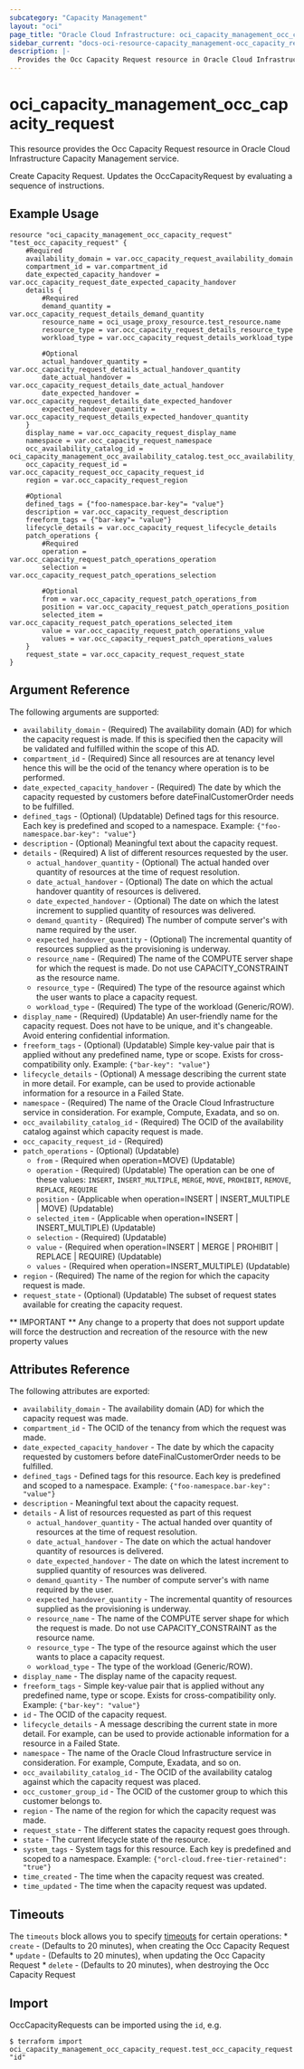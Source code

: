 ```yaml
---
subcategory: "Capacity Management"
layout: "oci"
page_title: "Oracle Cloud Infrastructure: oci_capacity_management_occ_capacity_request"
sidebar_current: "docs-oci-resource-capacity_management-occ_capacity_request"
description: |-
  Provides the Occ Capacity Request resource in Oracle Cloud Infrastructure Capacity Management service
---
```


# oci_capacity_management_occ_capacity_request
This resource provides the Occ Capacity Request resource in Oracle Cloud Infrastructure Capacity Management service.

Create Capacity Request.
  Updates the OccCapacityRequest by evaluating a sequence of instructions.

## Example Usage

```hcl
resource "oci_capacity_management_occ_capacity_request" "test_occ_capacity_request" {
	#Required
	availability_domain = var.occ_capacity_request_availability_domain
	compartment_id = var.compartment_id
	date_expected_capacity_handover = var.occ_capacity_request_date_expected_capacity_handover
	details {
		#Required
		demand_quantity = var.occ_capacity_request_details_demand_quantity
		resource_name = oci_usage_proxy_resource.test_resource.name
		resource_type = var.occ_capacity_request_details_resource_type
		workload_type = var.occ_capacity_request_details_workload_type

		#Optional
		actual_handover_quantity = var.occ_capacity_request_details_actual_handover_quantity
		date_actual_handover = var.occ_capacity_request_details_date_actual_handover
		date_expected_handover = var.occ_capacity_request_details_date_expected_handover
		expected_handover_quantity = var.occ_capacity_request_details_expected_handover_quantity
	}
	display_name = var.occ_capacity_request_display_name
	namespace = var.occ_capacity_request_namespace
	occ_availability_catalog_id = oci_capacity_management_occ_availability_catalog.test_occ_availability_catalog.id
	occ_capacity_request_id = var.occ_capacity_request_occ_capacity_request_id
	region = var.occ_capacity_request_region

	#Optional
	defined_tags = {"foo-namespace.bar-key"= "value"}
	description = var.occ_capacity_request_description
	freeform_tags = {"bar-key"= "value"}
	lifecycle_details = var.occ_capacity_request_lifecycle_details
	patch_operations {
		#Required
		operation = var.occ_capacity_request_patch_operations_operation
		selection = var.occ_capacity_request_patch_operations_selection

		#Optional
		from = var.occ_capacity_request_patch_operations_from
		position = var.occ_capacity_request_patch_operations_position
		selected_item = var.occ_capacity_request_patch_operations_selected_item
		value = var.occ_capacity_request_patch_operations_value
		values = var.occ_capacity_request_patch_operations_values
	}
	request_state = var.occ_capacity_request_request_state
}
```

## Argument Reference

The following arguments are supported:

* `availability_domain` - (Required) The availability domain (AD) for which the capacity request is made. If this is specified then the capacity will be validated and fulfilled within the scope of this AD.
* `compartment_id` - (Required) Since all resources are at tenancy level hence this will be the ocid of the tenancy where operation is to be performed.
* `date_expected_capacity_handover` - (Required) The date by which the capacity requested by customers before dateFinalCustomerOrder needs to be fulfilled.
* `defined_tags` - (Optional) (Updatable) Defined tags for this resource. Each key is predefined and scoped to a namespace. Example: `{"foo-namespace.bar-key": "value"}` 
* `description` - (Optional) Meaningful text about the capacity request.
* `details` - (Required) A list of different resources requested by the user.
	* `actual_handover_quantity` - (Optional) The actual handed over quantity of resources at the time of request resolution.
	* `date_actual_handover` - (Optional) The date on which the actual handover quantity of resources is delivered.
	* `date_expected_handover` - (Optional) The date on which the latest increment to supplied quantity of resources was delivered.
	* `demand_quantity` - (Required) The number of compute server's with name <resourceName> required by the user.
	* `expected_handover_quantity` - (Optional) The incremental quantity of resources supplied as the provisioning is underway.
	* `resource_name` - (Required) The name of the COMPUTE server shape for which the request is made. Do not use CAPACITY_CONSTRAINT as the resource name.
	* `resource_type` - (Required) The type of the resource against which the user wants to place a capacity request.
	* `workload_type` - (Required) The type of the workload (Generic/ROW).
* `display_name` - (Required) (Updatable) An user-friendly name for the capacity request. Does not have to be unique, and it's changeable. Avoid entering confidential information.
* `freeform_tags` - (Optional) (Updatable) Simple key-value pair that is applied without any predefined name, type or scope. Exists for cross-compatibility only. Example: `{"bar-key": "value"}` 
* `lifecycle_details` - (Optional) A message describing the current state in more detail. For example, can be used to provide actionable information for a resource in a Failed State.
* `namespace` - (Required) The name of the Oracle Cloud Infrastructure service in consideration. For example, Compute, Exadata, and so on.
* `occ_availability_catalog_id` - (Required) The OCID of the availability catalog against which capacity request is made.
* `occ_capacity_request_id` - (Required) 
* `patch_operations` - (Optional) (Updatable) 
	* `from` - (Required when operation=MOVE) (Updatable) 
	* `operation` - (Required) (Updatable) The operation can be one of these values: `INSERT`, `INSERT_MULTIPLE`, `MERGE`, `MOVE`, `PROHIBIT`, `REMOVE`, `REPLACE`, `REQUIRE`
	* `position` - (Applicable when operation=INSERT | INSERT_MULTIPLE | MOVE) (Updatable) 
	* `selected_item` - (Applicable when operation=INSERT | INSERT_MULTIPLE) (Updatable) 
	* `selection` - (Required) (Updatable) 
	* `value` - (Required when operation=INSERT | MERGE | PROHIBIT | REPLACE | REQUIRE) (Updatable) 
	* `values` - (Required when operation=INSERT_MULTIPLE) (Updatable) 
* `region` - (Required) The name of the region for which the capacity request is made.
* `request_state` - (Optional) (Updatable) The subset of request states available for creating the capacity request.


** IMPORTANT **
Any change to a property that does not support update will force the destruction and recreation of the resource with the new property values

## Attributes Reference

The following attributes are exported:

* `availability_domain` - The availability domain (AD) for which the capacity request was made.
* `compartment_id` - The OCID of the tenancy from which the request was made.
* `date_expected_capacity_handover` - The date by which the capacity requested by customers before dateFinalCustomerOrder needs to be fulfilled.
* `defined_tags` - Defined tags for this resource. Each key is predefined and scoped to a namespace. Example: `{"foo-namespace.bar-key": "value"}` 
* `description` - Meaningful text about the capacity request.
* `details` - A list of resources requested as part of this request
	* `actual_handover_quantity` - The actual handed over quantity of resources at the time of request resolution.
	* `date_actual_handover` - The date on which the actual handover quantity of resources is delivered.
	* `date_expected_handover` - The date on which the latest increment to supplied quantity of resources was delivered.
	* `demand_quantity` - The number of compute server's with name <resourceName> required by the user.
	* `expected_handover_quantity` - The incremental quantity of resources supplied as the provisioning is underway.
	* `resource_name` - The name of the COMPUTE server shape for which the request is made. Do not use CAPACITY_CONSTRAINT as the resource name.
	* `resource_type` - The type of the resource against which the user wants to place a capacity request.
	* `workload_type` - The type of the workload (Generic/ROW).
* `display_name` - The display name of the capacity request.
* `freeform_tags` - Simple key-value pair that is applied without any predefined name, type or scope. Exists for cross-compatibility only. Example: `{"bar-key": "value"}` 
* `id` - The OCID of the capacity request.
* `lifecycle_details` - A message describing the current state in more detail. For example, can be used to provide actionable information for a resource in a Failed State.
* `namespace` - The name of the Oracle Cloud Infrastructure service in consideration. For example, Compute, Exadata, and so on. 
* `occ_availability_catalog_id` - The OCID of the availability catalog against which the capacity request was placed.
* `occ_customer_group_id` - The OCID of the customer group to which this customer belongs to.
* `region` - The name of the region for which the capacity request was made.
* `request_state` - The different states the capacity request goes through.
* `state` - The current lifecycle state of the resource.
* `system_tags` - System tags for this resource. Each key is predefined and scoped to a namespace. Example: `{"orcl-cloud.free-tier-retained": "true"}` 
* `time_created` - The time when the capacity request was created.
* `time_updated` - The time when the capacity request was updated.

## Timeouts

The `timeouts` block allows you to specify [timeouts](https://registry.terraform.io/providers/oracle/oci/latest/docs/guides/changing_timeouts) for certain operations:
	* `create` - (Defaults to 20 minutes), when creating the Occ Capacity Request
	* `update` - (Defaults to 20 minutes), when updating the Occ Capacity Request
	* `delete` - (Defaults to 20 minutes), when destroying the Occ Capacity Request


## Import

OccCapacityRequests can be imported using the `id`, e.g.

```
$ terraform import oci_capacity_management_occ_capacity_request.test_occ_capacity_request "id"
```

